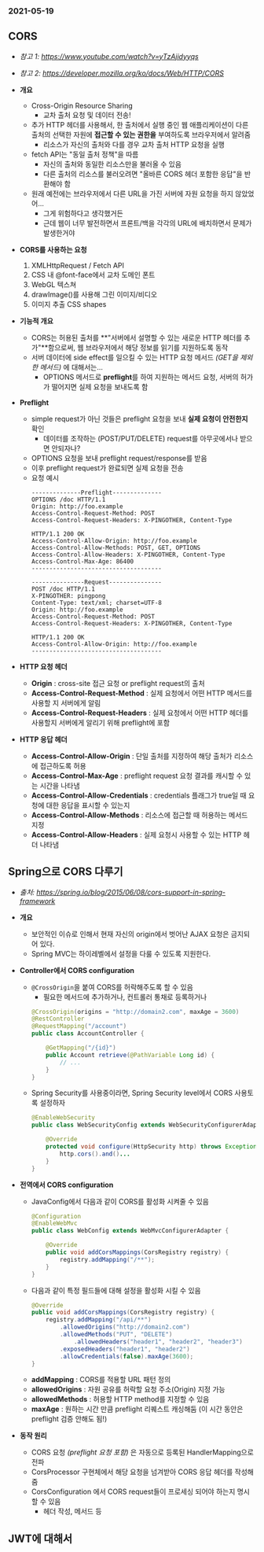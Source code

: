 ### 2021-05-19

## CORS
- *참고 1: https://www.youtube.com/watch?v=yTzAjidyyqs*
- *참고 2: https://developer.mozilla.org/ko/docs/Web/HTTP/CORS*
- __개요__
    - Cross-Origin Resource Sharing
        - 교차 출처 요청 및 데이터 전송!
    - 추가 HTTP 헤더를 사용해서, 한 출처에서 실행 중인 웹 애플리케이션이 다른 출처의 선택한 자원에 **접근할 수 있는 권한을** 부여하도록 브라우저에서 알려줌
        - 리소스가 자신의 출처와 다를 경우 교차 출처 HTTP 요청을 실행
    - fetch API는 "동일 출처 정책"을 따름
        - 자신의 출처와 동일한 리소스만을 불러올 수 있음
        - 다른 출처의 리소스를 불러오려면 "올바른 CORS 헤더 포함한 응답"을 반환해야 함
    - 원래 예전에는 브라우저에서 다른 URL을 가진 서버에 자원 요청을 하지 않았었어...
        - 그게 위험하다고 생각했거든
        - 근데 웹이 너무 발전하면서 프론트/백을 각각의 URL에 배치하면서 문제가 발생한거야

- __CORS를 사용하는 요청__
    1. XMLHttpRequest / Fetch API
    2. CSS 내 @font-face에서 교차 도메인 폰트
    3. WebGL 텍스쳐
    4. drawImage()를 사용해 그린 이미지/비디오
    5. 이미지 추출 CSS shapes

- __기능적 개요__
    - CORS는 허용된 출처를 **"서버에서 설명할 수 있는 새로운 HTTP 헤더를 추가"**함으로써, 웹 브라우저에서 해당 정보를 읽기를 지원하도록 동작
    - 서버 데이터에 side effect를 일으킬 수 있는 HTTP 요청 메서드 *(GET을 제외한 메서드)* 에 대해서는...
        - OPTIONS 메서드로 **preflight**를 하여 지원하는 메서드 요청, 서버의 허가가 떨어지면 실제 요청을 보내도록 함

- __Preflight__
    - simple request가 아닌 것들은 preflight 요청을 보내 **실제 요청이 안전한지** 확인
        - 데이터를 조작하는 (POST/PUT/DELETE) request를 아무곳에서나 받으면 안되자나?
    - OPTIONS 요청을 보내 preflight request/response를 받음
    - 이후 preflight request가 완료되면 실제 요청을 전송
    - 요청 예시
        ```
        --------------Preflight--------------
        OPTIONS /doc HTTP/1.1
        Origin: http://foo.example
        Access-Control-Request-Method: POST
        Access-Control-Request-Headers: X-PINGOTHER, Content-Type
        
        HTTP/1.1 200 OK
        Access-Control-Allow-Origin: http://foo.example
        Access-Control-Allow-Methods: POST, GET, OPTIONS
        Access-Control-Allow-Headers: X-PINGOTHER, Content-Type
        Access-Control-Max-Age: 86400
        -------------------------------------
        
        ---------------Request---------------
        POST /doc HTTP/1.1
        X-PINGOTHER: pingpong
        Content-Type: text/xml; charset=UTF-8
        Origin: http://foo.example
        Access-Control-Request-Method: POST
        Access-Control-Request-Headers: X-PINGOTHER, Content-Type
        
        HTTP/1.1 200 OK
        Access-Control-Allow-Origin: http://foo.example
        -------------------------------------
        ```

- __HTTP 요청 헤더__
    - **Origin** : cross-site 접근 요청 or preflight request의 출처
    - **Access-Control-Request-Method** : 실제 요청에서 어떤 HTTP 메서드를 사용할 지 서버에게 알림
    - **Access-Control-Request-Headers** : 실제 요청에서 어떤 HTTP 헤더를 사용할지 서버에게 알리기 위해 preflight에 포함 
    
- __HTTP 응답 헤더__
    - **Access-Control-Allow-Origin** : 단일 출처를 지정하여 해당 출처가 리소스에 접근하도록 허용
    - **Access-Control-Max-Age** : preflight request 요청 결과를 캐시할 수 있는 시간을 나타냄
    - **Access-Control-Allow-Credentials** : credentials 플래그가 true일 때 요청에 대한 응답을 표시할 수 있는지
    - **Access-Control-Allow-Methods** : 리소스에 접근할 때 허용하는 메서드 지정
    - **Access-Control-Allow-Headers** : 실제 요청시 사용할 수 있는 HTTP 헤더 나타냄

## Spring으로 CORS 다루기
- *출처: https://spring.io/blog/2015/06/08/cors-support-in-spring-framework*
- __개요__
    - 보안적인 이슈로 인해서 현재 자신의 origin에서 벗어난 AJAX 요청은 금지되어 있다. 
    - Spring MVC는 하이레벨에서 설정을 다룰 수 있도록 지원한다. 

- __Controller에서 CORS configuration__ 
    - `@CrossOrigin`을 붙여 CORS를 허락해주도록 할 수 있음
        - 필요한 메서드에 추가하거나, 컨트롤러 통채로 등록하거나
        ```java
        @CrossOrigin(origins = "http://domain2.com", maxAge = 3600)
        @RestController
        @RequestMapping("/account")
        public class AccountController {
        
            @GetMapping("/{id}")
            public Account retrieve(@PathVariable Long id) {
                // ...
            }
        }
        ```
    - Spring Security를 사용중이라면, Spring Security level에서 CORS 사용토록 설정하자
        ```java
        @EnableWebSecurity
        public class WebSecurityConfig extends WebSecurityConfigurerAdapter {
        
            @Override
            protected void configure(HttpSecurity http) throws Exception {
                http.cors().and()...
            }
        }
        ```

- __전역에서 CORS configuration__
    - JavaConfig에서 다음과 같이 CORS를 활성화 시켜줄 수 있음
        ```java
        @Configuration
        @EnableWebMvc
        public class WebConfig extends WebMvcConfigurerAdapter {
        
            @Override
            public void addCorsMappings(CorsRegistry registry) {
                registry.addMapping("/**");
            }
        }
        ```
    - 다음과 같이 특정 필드들에 대해 설정을 활성화 시킬 수 있음
        ```java
        @Override
        public void addCorsMappings(CorsRegistry registry) {
            registry.addMapping("/api/**")
                .allowedOrigins("http://domain2.com")
                .allowedMethods("PUT", "DELETE")
                    .allowedHeaders("header1", "header2", "header3")
                .exposedHeaders("header1", "header2")
                .allowCredentials(false).maxAge(3600);
        }
        ```
    - **addMapping** : CORS를 적용할 URL 패턴 정의
    - **allowedOrigins** : 자원 공유를 허락할 요청 주소(Origin) 지정 가능
    - **allowedMethods** : 허용할 HTTP method를 지정할 수 있음
    - **maxAge** : 원하는 시간 만큼 preflight 리퀘스트 캐싱해둠 (이 시간 동안은 preflight 검증 안해도 됨!)
    
- __동작 원리__
    - CORS 요청 *(preflight 요청 포함)* 은 자동으로 등록된 HandlerMapping으로 전파
    - CorsProcessor 구현체에서 해당 요청을 넘겨받아 CORS 응답 헤더를 작성해줌
    - CorsConfiguration 에서 CORS request들이 프로세싱 되어야 하는지 명시할 수 있음
        - 헤더 작성, 메서드 등
    
## JWT에 대해서


